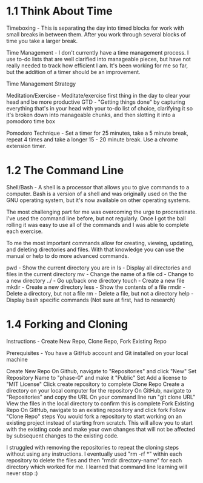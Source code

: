 # 1.1 Think About Time

Timeboxing - This is separating the day into timed blocks for work with small breaks in between them. After you work through several blocks of time you take a larger break.

Time Management - I don't currently have a time management process. I use to-do lists that are well clarified into manageable pieces, but have not really needed to track how efficient I am. It's been working for me so far, but the addition of a timer should be an improvement.

Time Management Strategy

Meditation/Exercise - Meditate/exercise first thing in the day to clear your head and be more productive
GTD - "Getting things done" by capturing everything that's in your head with your to-do list of choice, clarifying it so it's broken down into manageable chunks, and then slotting it into a pomodoro time box

Pomodoro Technique - Set a timer for 25 minutes, take a 5 minute break, repeat 4 times and take a longer 15 - 20 minute break. Use a chrome extension timer.

# 1.2 The Command Line

Shell/Bash - A shell is a processor that allows you to give commands to a computer. Bash is a version of a shell and was originally used on the the GNU operating system, but it's now available on other operating systems.

The most challenging part for me was overcoming the urge to procrastinate. I've used the command line before, but not regularly. Once I got the ball rolling it was easy to use all of the commands and I was able to complete each exercise.

To me the most important commands allow for creating, viewing, updating, and deleting directories and files. With that knowledge you can use the manual or help to do more advanced commands.

pwd - Show the current directory you are in
ls - Display all directories and files in the current directory
mv - Change the name of a file
cd - Change to a new directory
../ - Go up/back one directory
touch - Create a new file
mkdir - Create a new directory
less - Show the contents of a file
rmdir - Delete a directory, but not a file
rm - Delete a file, but not a directory
help - Display bash specific commands (Not sure at first, had to research)

# 1.4 Forking and Cloning

Instructions - Create New Repo, Clone Repo, Fork Existing Repo

Prerequisites - You have a GitHub account and Git installed on your local machine

Create New Repo
On Github, navigate to "Repositories" and click "New"
Set Repository Name to "phase-0" and make it "Public"
Set Add a license to "MIT License"
Click create repository to complete
Clone Repo
Create a directory on your local computer for the repository
On GitHub, navigate to "Repositories" and copy the URL
On your command line run "git clone URL"
View the files in the local directory to confirm this is complete
Fork Existing Repo
On GitHub, navigate to an existing repository and click fork
Follow "Clone Repo" steps
You would fork a repository to start working on an existing project instead of starting from scratch. This will allow you to start with the existing code and make your own changes that will not be affected by subsequent changes to the existing code.

I struggled with removing the repositories to repeat the cloning steps without using any instructions. I eventually used "rm -rf *" within each repository to delete the files and then "rmdir directory-name" for each directory which worked for me. I learned that command line learning will never stop :)